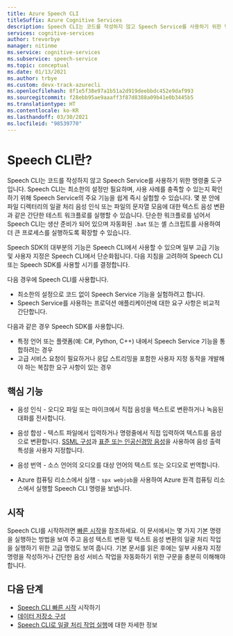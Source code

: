 ```yaml
---
title: Azure Speech CLI
titleSuffix: Azure Cognitive Services
description: Speech CLI는 코드를 작성하지 않고 Speech Service를 사용하기 위한 명령줄 도구입니다. Speech CLI는 최소한의 설정만 필요하며, 사용 사례를 충족할 수 있는지 확인하기 위해 Speech Service의 주요 기능을 쉽게 즉시 실험할 수 있습니다.
services: cognitive-services
author: trevorbye
manager: nitinme
ms.service: cognitive-services
ms.subservice: speech-service
ms.topic: conceptual
ms.date: 01/13/2021
ms.author: trbye
ms.custom: devx-track-azurecli
ms.openlocfilehash: 8f1e5f38e97a1b51a2d919deebbdc452e9daf993
ms.sourcegitcommit: f28ebb95ae9aaaff3f87d8388a09b41e0b3445b5
ms.translationtype: HT
ms.contentlocale: ko-KR
ms.lasthandoff: 03/30/2021
ms.locfileid: "98539770"
---
```

# <a name="what-is-the-speech-cli"></a>Speech CLI란?

Speech CLI는 코드를 작성하지 않고 Speech Service를 사용하기 위한 명령줄 도구입니다. Speech CLI는 최소한의 설정만 필요하며, 사용 사례를 충족할 수 있는지 확인하기 위해 Speech Service의 주요 기능을 쉽게 즉시 실험할 수 있습니다. 몇 분 안에 파일 디렉터리의 일괄 처리 음성 인식 또는 파일의 문자열 모음에 대한 텍스트 음성 변환과 같은 간단한 테스트 워크플로를 실행할 수 있습니다. 단순한 워크플로를 넘어서 Speech CLI는 생산 준비가 되어 있으며 자동화된 `.bat` 또는 셸 스크립트를 사용하여 더 큰 프로세스를 실행하도록 확장할 수 있습니다.

Speech SDK의 대부분의 기능은 Speech CLI에서 사용할 수 있으며 일부 고급 기능 및 사용자 지정은 Speech CLI에서 단순화됩니다. 다음 지침을 고려하여 Speech CLI 또는 Speech SDK를 사용할 시기를 결정합니다.

다음 경우에 Speech CLI를 사용합니다.
* 최소한의 설정으로 코드 없이 Speech Service 기능을 실험하려고 합니다.
* Speech Service를 사용하는 프로덕션 애플리케이션에 대한 요구 사항은 비교적 간단합니다.

다음과 같은 경우 Speech SDK를 사용합니다.
* 특정 언어 또는 플랫폼(예: C#, Python, C++) 내에서 Speech Service 기능을 통합하려는 경우
* 고급 서비스 요청이 필요하거나 응답 스트리밍을 포함한 사용자 지정 동작을 개발해야 하는 복잡한 요구 사항이 있는 경우

## <a name="core-features"></a>핵심 기능

* 음성 인식 - 오디오 파일 또는 마이크에서 직접 음성을 텍스트로 변환하거나 녹음된 대화를 전사합니다.

* 음성 합성 - 텍스트 파일에서 입력하거나 명령줄에서 직접 입력하여 텍스트를 음성으로 변환합니다. [SSML 구성](speech-synthesis-markup.md)과 [표준 또는 인공신경망 음성](speech-synthesis-markup.md#standard-neural-and-custom-voices)을 사용하여 음성 출력 특성을 사용자 지정합니다.

* 음성 번역 - 소스 언어의 오디오를 대상 언어의 텍스트 또는 오디오로 번역합니다.

* Azure 컴퓨팅 리소스에서 실행 - `spx webjob`을 사용하여 Azure 원격 컴퓨팅 리소스에서 실행할 Speech CLI 명령을 보냅니다.

## <a name="get-started"></a>시작

Speech CLI를 시작하려면 [빠른 시작](spx-basics.md)을 참조하세요. 이 문서에서는 몇 가지 기본 명령을 실행하는 방법을 보여 주고 음성 텍스트 변환 및 텍스트 음성 변환의 일괄 처리 작업을 실행하기 위한 고급 명령도 보여 줍니다. 기본 문서를 읽은 후에는 일부 사용자 지정 명령을 작성하거나 간단한 음성 서비스 작업을 자동화하기 위한 구문을 충분히 이해해야 합니다.

## <a name="next-steps"></a>다음 단계

- [Speech CLI 빠른 시작](spx-basics.md) 시작하기
- [데이터 저장소 구성](./spx-data-store-configuration.md)
- [Speech CLI로 일괄 처리 작업 실행](./spx-batch-operations.md)에 대한 자세한 정보
